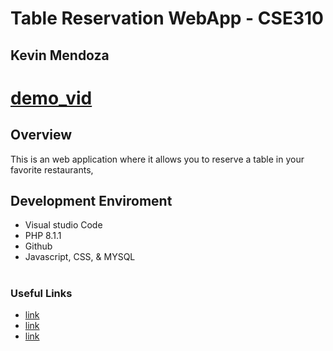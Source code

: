 # Table Reservation WebApp - CSE310

## Kevin Mendoza

# [demo_vid]()


## Overview

This is an web application where it allows you to reserve a table in your favorite restaurants,<br>


## Development Enviroment

* Visual studio Code
* PHP 8.1.1
* Github
* Javascript, CSS, & MYSQL

#
### Useful Links

* [link]()
* [link]()
* [link]()
